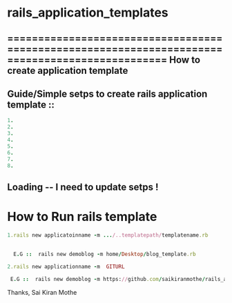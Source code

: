 rails_application_templates
===========================

================================================================================================
How to create application template
--------------------------------

Guide/Simple setps to create rails application template ::
-------------------------------------------------------
```ruby
1.
2.
3.
4.
5.
6.
7.
8.
```
Loading -- I need to update setps ! 
----------------------------------------

How to Run rails template
=======================================
```ruby
1.rails new applicatoinname -m .../..templatepath/templatename.rb
  
  
  E.G ::  rails new demoblog -m home/Desktop/blog_template.rb
```

```ruby
2.rails new applicationname -m  GITURL

 E.G ::  rails new demoblog -m https://github.com/saikiranmothe/rails_application_templates/blob/master/simple_blog.rb
```
 
 
 
 
 
 Thanks,
 Sai Kiran Mothe  
